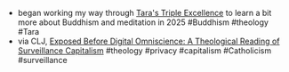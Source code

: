 - began working my way through [Tara's Triple Excellence](https://dharmasun.org/tte/) to learn a bit more about Buddhism and meditation in 2025 #Buddhism #theology #Tara
- via CLJ, [Exposed Before Digital Omniscience: A Theological Reading of Surveillance Capitalism](https://churchlifejournal.nd.edu/articles/surveillance-capitalism-in-a-post-privacy-age/) #theology #privacy #capitalism #Catholicism #surveillance